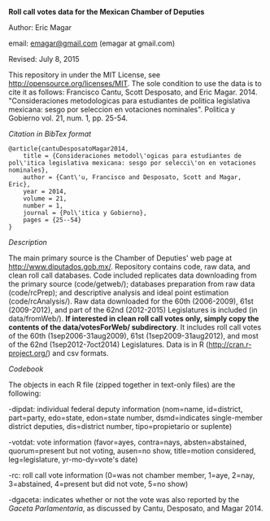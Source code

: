 **Roll call votes data for the Mexican Chamber of Deputies**

Author: Eric Magar

email: emagar@gmail.com (emagar at gmail.com)

Revised: July 8, 2015


This repository in under the MIT License, see http://opensource.org/licenses/MIT. The sole condition to use the data is to cite it as follows: Francisco Cantu, Scott Desposato, and Eric Magar. 2014. "Consideraciones metodologicas para estudiantes de politica legislativa mexicana: sesgo por seleccion en votaciones nominales". Politica y Gobierno vol. 21, num. 1, pp. 25-54.

*Citation in BibTex format*
``` TeX
@article{cantuDesposatoMagar2014,
	title = {Consideraciones metodol\'ogicas para estudiantes de pol\'itica legislativa mexicana: sesgo por selecci\'on en votaciones nominales},
	author = {Cant\'u, Francisco and Desposato, Scott and Magar, Eric},
	year = 2014,
	volume = 21,
	number = 1,
	journal = {Pol\'itica y Gobierno},
	pages = {25--54}
}
```

*Description*

The main primary source is the Chamber of Deputies' web page at http://www.diputados.gob.mx/. Repository contains code, raw data, and clean roll call databases. Code included replicates data downloading from the primary source (code/getweb/); databases preparation from raw data (code/rcPrep); and descriptive analysis and ideal point estimation (code/rcAnalysis/). Raw data downloaded for the 60th (2006-2009), 61st (2009-2012), and part of the 62nd (2012-2015) Legislatures is included (in data/fromWeb/). **If interested in clean roll call votes only, simply copy the contents of the data/votesForWeb/ subdirectory**. It includes roll call votes of the 60th (1sep2006-31aug2009), 61st (1sep2009-31aug2012), and most of the 62nd (1sep2012-7oct2014) Legislatures. Data is in R (http://cran.r-project.org/) and csv formats. 

*Codebook*

The objects in each R file (zipped together in text-only files) are the following:

-dipdat: individual federal deputy information (nom=name, id=district, part=party, 
 edo=state, edon=state number, dsmd=indicates single-member district deputies, 
 dis=district number, tipo=propietario or suplente)

-votdat: vote information (favor=ayes, contra=nays, absten=abstained,
 quorum=present but not voting, ausen=no show, title=motion considered, 
 leg=legislature, yr-mo-dy=vote's date)

-rc: roll call vote information (0=was not chamber member, 1=aye,
 2=nay, 3=abstained, 4=present but did not vote, 5=no show)

-dgaceta: indicates whether or not the vote was also reported by the
 *Gaceta Parlamentaria*, as discussed by Cantu, Desposato, and Magar 2014.

